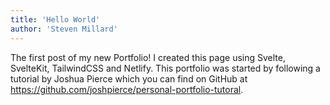 ```yaml
---
title: 'Hello World'
author: 'Steven Millard'
---
```


The first post of my new Portfolio! I created this page using Svelte, SvelteKit, TailwindCSS and Netlify. This portfolio was started by following a tutorial by Joshua Pierce which you can find on GitHub at https://github.com/joshpierce/personal-portfolio-tutoral.





